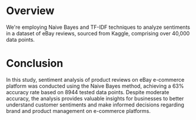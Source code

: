 # Overview
We're employing Naive Bayes and TF-IDF techniques to analyze sentiments in a dataset of eBay reviews, sourced from Kaggle, comprising over 40,000 data points.

# Conclusion
In this study, sentiment analysis of product reviews on eBay e-commerce platform was conducted using the Naive Bayes method, achieving a 63% accuracy rate based on 8944 tested data points. Despite moderate accuracy, the analysis provides valuable insights for businesses to better understand customer sentiments and make informed decisions regarding brand and product management on e-commerce platforms.
